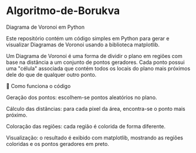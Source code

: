 # Algoritmo-de-Borukva


Diagrama de Voronoi em Python

Este repositório contém um código simples em Python para gerar e visualizar Diagramas de Voronoi usando a biblioteca matplotlib.

Um Diagrama de Voronoi é uma forma de dividir o plano em regiões com base na distância a um conjunto de pontos geradores. Cada ponto possui uma "célula" associada que contém todos os locais do plano mais próximos dele do que de qualquer outro ponto.

📝 Como funciona o código

Geração dos pontos: escolhem-se pontos aleatórios no plano.

Cálculo das distâncias: para cada pixel da área, encontra-se o ponto mais próximo.

Coloração das regiões: cada região é colorida de forma diferente.

Visualização: o resultado é exibido com matplotlib, mostrando as regiões coloridas e os pontos geradores em preto.
